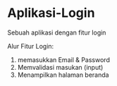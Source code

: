 # Aplikasi-Login
Sebuah aplikasi dengan fitur login

Alur Fitur Login:
1. memasukkan Email & Password
2. Memvalidasi masukan (input)
3. Menampilkan halaman beranda
